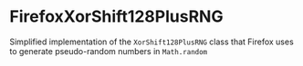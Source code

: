 # FirefoxXorShift128PlusRNG
Simplified implementation of the `XorShift128PlusRNG` class that Firefox uses to generate pseudo-random numbers in `Math.random`
